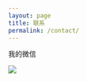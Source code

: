 ```yaml
---
layout: page
title: 联系
permalink: /contact/
---
```



我的微信

![]({{site.baseurl}}/images/weixin.png)

